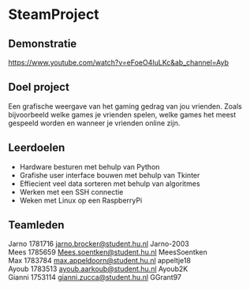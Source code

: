 # SteamProject

## Demonstratie
https://www.youtube.com/watch?v=eFoeO4IuLKc&ab_channel=Ayb

## Doel project
Een grafische weergave van het gaming gedrag van jou vrienden.
Zoals bijvoorbeeld welke games je vrienden spelen, welke games
het meest gespeeld worden en wanneer je vrienden online zijn.

## Leerdoelen

- Hardware besturen met behulp van Python
- Grafishe user interface bouwen met behulp van Tkinter
- Effiecient veel data sorteren met behulp van algoritmes 
- Werken met een SSH connectie
- Weken met Linux op een RaspberryPi

## Teamleden
Jarno   1781716 jarno.brocker@student.hu.nl   Jarno-2003  
Mees    1785659 Mees.soentken@student.hu.nl   MeesSoentken  
Max     1783784 max.appeldoorn@student.hu.nl  appeltje18  
Ayoub   1783513 ayoub.aarkoub@student.hu.nl   Ayoub2K  
Gianni  1753114 gianni.zucca@student.hu.nl    GGrant97  
